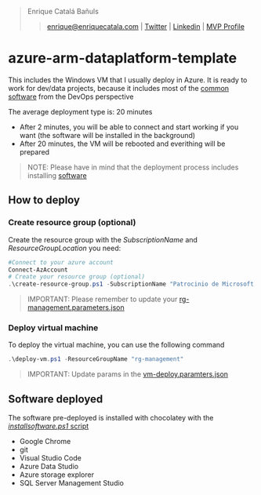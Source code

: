 >  Enrique Catalá Bañuls
>> enrique@enriquecatala.com | 
>> [Twitter](https://twitter.com/enriquecatala) |
>> [Linkedin](https://www.linkedin.com/in/enriquecatala) |
>> [MVP Profile](https://mvp.microsoft.com/es-es/PublicProfile/5000312?fullName=Enrique%20Catala)

# azure-arm-dataplatform-template

This includes the Windows VM that I usually deploy in Azure. It is ready to work for dev/data projects, because it includes most of the [common software](#software-deployed) from the DevOps perspective

The average deployment type is: 20 minutes
- After 2 minutes, you will be able to connect and start working if you want (the software will be installed in the background)
- After 20 minutes, the VM will be rebooted and everithing will be prepared



> NOTE: Please have in mind that the deployment process includes installing [software](#software-deployed)

## How to deploy

### Create resource group (optional)
Create the resource group with the _SubscriptionName_ and _ResourceGroupLocation_ you need:

```powershell
#Connect to your azure account
Connect-AzAccount
# Create your resource group (optional)
.\create-resource-group.ps1 -SubscriptionName "Patrocinio de Microsoft Azure" -ResourceGroupLocation "North Europe"
```
> IMPORTANT: Please remember to update your [rg-management.parameters.json](rg-management/rg-management.parameters.json)

### Deploy virtual machine

To deploy the virtual machine, you can use the following command
```powershell
.\deploy-vm.ps1 -ResourceGroupName "rg-management"
```

>IMPORTANT: Update params in the [vm-deploy.paramters.json](rg-management/vm-deploy.parameters.json)

## Software deployed

The software pre-deployed is installed with chocolatey with the [_installsoftware.ps1_ script](CustomScripts/installsoftware.ps1) 

- Google Chrome
- git
- Visual Studio Code
- Azure Data Studio
- Azure storage explorer
- SQL Server Management Studio

